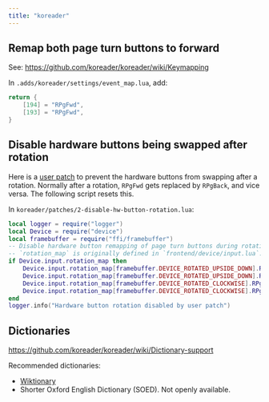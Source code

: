 ```yaml
---
title: "koreader"
---
```


## Remap both page turn buttons to forward

See: https://github.com/koreader/koreader/wiki/Keymapping

In `.adds/koreader/settings/event_map.lua`, add:

```lua
return {
    [194] = "RPgFwd",
    [193] = "RPgFwd",
}
```

## Disable hardware buttons being swapped after rotation

Here is a [user patch](https://github.com/koreader/koreader/wiki/User-patches) to prevent the hardware buttons from swapping after a rotation. Normally after a rotation, `RPgFwd` gets replaced by `RPgBack`, and vice versa. The following script resets this.

In `koreader/patches/2-disable-hw-button-rotation.lua`:

```lua
local logger = require("logger")
local Device = require("device")
local framebuffer = require("ffi/framebuffer")
-- Disable hardware button remapping of page turn buttons during rotation.
-- `rotation_map` is originally defined in `frontend/device/input.lua`.
if Device.input.rotation_map then
    Device.input.rotation_map[framebuffer.DEVICE_ROTATED_UPSIDE_DOWN].RPgFwd = "RPgFwd"
    Device.input.rotation_map[framebuffer.DEVICE_ROTATED_UPSIDE_DOWN].RPgBack = "RPgBack"
    Device.input.rotation_map[framebuffer.DEVICE_ROTATED_CLOCKWISE].RPgFwd = "RPgFwd"
    Device.input.rotation_map[framebuffer.DEVICE_ROTATED_CLOCKWISE].RPgBack = "RPgBack"
end
logger.info("Hardware button rotation disabled by user patch")
```

## Dictionaries

https://github.com/koreader/koreader/wiki/Dictionary-support

Recommended dictionaries:

- [Wiktionary](https://github.com/BoboTiG/ebook-reader-dict/releases/tag/en)
- Shorter Oxford English Dictionary (SOED). Not openly available.
